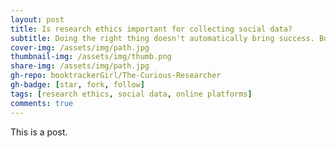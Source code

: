 ```yaml
---
layout: post
title: Is research ethics important for collecting social data?
subtitle: Doing the right thing doesn't automatically bring success. But compromising ethics almost always leads to failure.
cover-img: /assets/img/path.jpg
thumbnail-img: /assets/img/thumb.png
share-img: /assets/img/path.jpg
gh-repo: booktrackerGirl/The-Curious-Researcher
gh-badge: [star, fork, follow]
tags: [research ethics, social data, online platforms]
comments: true
---
```


This is a post.
